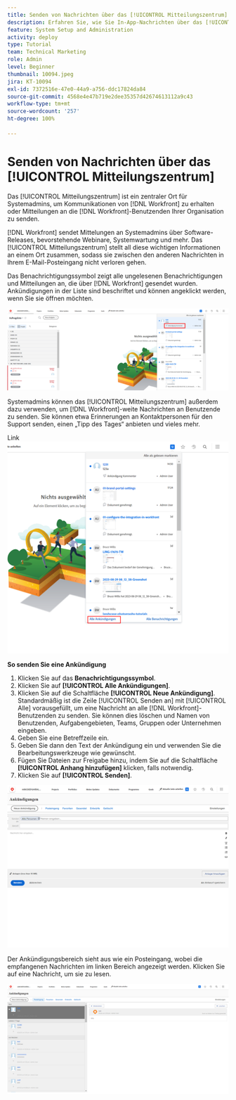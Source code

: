 ```yaml
---
title: Senden von Nachrichten über das [!UICONTROL Mitteilungszentrum]
description: Erfahren Sie, wie Sie In-App-Nachrichten über das [!UICONTROL Mitteilungszentrum] an Benutzende senden können.
feature: System Setup and Administration
activity: deploy
type: Tutorial
team: Technical Marketing
role: Admin
level: Beginner
thumbnail: 10094.jpeg
jira: KT-10094
exl-id: 7372516e-47e0-44a9-a756-ddc17824da84
source-git-commit: 4568e4e47b719e2dee35357d42674613112a9c43
workflow-type: tm+mt
source-wordcount: '257'
ht-degree: 100%

---
```


<!--
this has the same content as the system administrator notification setup and mangement section of the email and inapp notificiations learning path
-->

# Senden von Nachrichten über das [!UICONTROL Mitteilungszentrum]

Das [!UICONTROL Mitteilungszentrum] ist ein zentraler Ort für Systemadmins, um Kommunikationen von [!DNL Workfront] zu erhalten oder Mitteilungen an die [!DNL Workfront]-Benutzenden Ihrer Organisation zu senden.

[!DNL Workfront] sendet Mittelungen an Systemadmins über Software-Releases, bevorstehende Webinare, Systemwartung und mehr. Das [!UICONTROL Mitteilungszentrum] stellt all diese wichtigen Informationen an einem Ort zusammen, sodass sie zwischen den anderen Nachrichten in Ihrem E-Mail-Posteingang nicht verloren gehen.

Das Benachrichtigungssymbol zeigt alle ungelesenen Benachrichtigungen und Mitteilungen an, die über [!DNL Workfront] gesendet wurden. Ankündigungen in der Liste sind beschriftet und können angeklickt werden, wenn Sie sie öffnen möchten.

![Ankündigung in der Nachrichtenliste unter dem Benachrichtigungssymbol](assets/admin-fund-announcements-1.png)

Systemadmins können das [!UICONTROL Mitteilungszentrum] außerdem dazu verwenden, um [!DNL Workfront]-weite Nachrichten an Benutzende zu senden. Sie können etwa Erinnerungen an Kontaktpersonen für den Support senden, einen „Tipp des Tages“ anbieten und vieles mehr.

Link ![[!UICONTROL Alle Ankündigungen]](assets/admin-fund-announcements-2.png)

**So senden Sie eine Ankündigung**

1. Klicken Sie auf das **Benachrichtigungssymbol**.
1. Klicken Sie auf **[!UICONTROL Alle Ankündigungen]**.
1. Klicken Sie auf die Schaltfläche **[!UICONTROL Neue Ankündigung]**. Standardmäßig ist die Zeile [!UICONTROL Senden an] mit [!UICONTROL Alle] vorausgefüllt, um eine Nachricht an alle [!DNL Workfront]-Benutzenden zu senden. Sie können dies löschen und Namen von Benutzenden, Aufgabengebieten, Teams, Gruppen oder Unternehmen eingeben.
1. Geben Sie eine Betreffzeile ein.
1. Geben Sie dann den Text der Ankündigung ein und verwenden Sie die Bearbeitungswerkzeuge wie gewünscht.
1. Fügen Sie Dateien zur Freigabe hinzu, indem Sie auf die Schaltfläche **[!UICONTROL Anhang hinzufügen]** klicken, falls notwendig.
1. Klicken Sie auf **[!UICONTROL Senden]**.

![Verfassen einer Ankündigung auf der Seite [!UICONTROL Ankündigungen]](assets/admin-fund-announcements-3.png)

Der Ankündigungsbereich sieht aus wie ein Posteingang, wobei die empfangenen Nachrichten im linken Bereich angezeigt werden. Klicken Sie auf eine Nachricht, um sie zu lesen.

![Seite „Ankündigungen“](assets/admin-fund-announcements-4.png)
